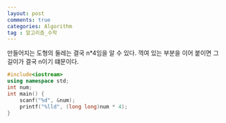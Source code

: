 ```yaml
---
layout: post
comments: true
categories: Algorithm
tag : 알고리즘_수학
---
```


만들어지는 도형의 둘레는 결국 n*4임을 알 수 있다.
꺽여 있는 부분을 이어 붙이면 그 길이가 결국 n이기 떄문이다.


```c++
#include<iostream>
using namespace std;
int num;
int main() {
	scanf("%d", &num);
	printf("%lld", (long long)num * 4);
}
```